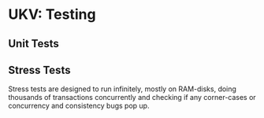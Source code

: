 # UKV: Testing

## Unit Tests

## Stress Tests

Stress tests are designed to run infinitely, mostly on RAM-disks, doing thousands of transactions concurrently and checking if any corner-cases or concurrency and consistency bugs pop up.